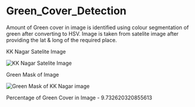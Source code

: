 # Green_Cover_Detection

Amount of Green cover in image is identified using colour segmentation of green after converting to HSV. Image is taken from satelite image after providing the lat & long of the required place.

KK Nagar Satelite Image

![KK Nagar Satelite Image](https://github.com/Obelus0/Green_Cover_Detection/blob/main/Data/KKNAGAR_Satelite.PNG)

Green Mask of Image

![Green Mask of KK Nagar image](https://github.com/Obelus0/Green_Cover_Detection/blob/main/Green_Mask/KKNAGAR_Green_Mask.PNG)

Percentage of Green Cover in Image - 9.732620320855613
